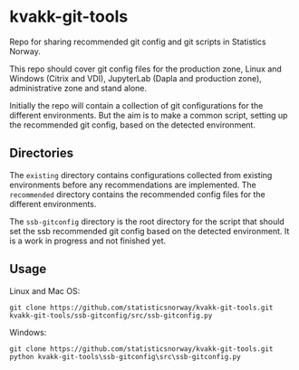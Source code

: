 # kvakk-git-tools
Repo for sharing recommended git config and git scripts in Statistics Norway.

This repo should cover git config files for the production zone, Linux
and Windows (Citrix and VDI), JupyterLab (Dapla and production zone),
administrative zone and stand alone.

Initially the repo will contain a collection of git configurations for the different
environments. But the aim is to make a common script, setting up the recommended
git config, based on the detected environment.

## Directories
The `existing` directory contains configurations collected from existing environments
before any recommendations are implemented. The `recommended` directory contains the
recommended config files for the different environments.

The `ssb-gitconfig` directory is the root directory for the script that should
set the ssb recommended git config based on the detected environment. It is a
work in progress and not finished yet.

## Usage
Linux and Mac OS:
```shell
git clone https://github.com/statisticsnorway/kvakk-git-tools.git
kvakk-git-tools/ssb-gitconfig/src/ssb-gitconfig.py
```

Windows:
```shell
git clone https://github.com/statisticsnorway/kvakk-git-tools.git
python kvakk-git-tools\ssb-gitconfig\src\ssb-gitconfig.py
```
